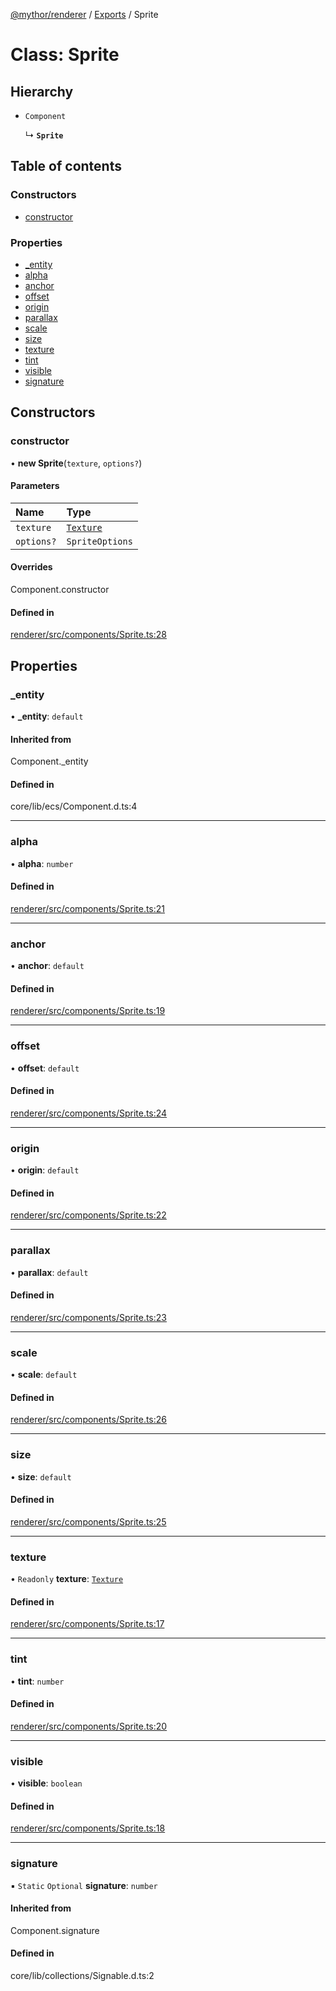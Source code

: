 [@mythor/renderer](../README.md) / [Exports](../modules.md) / Sprite

# Class: Sprite

## Hierarchy

- `Component`

  ↳ **`Sprite`**

## Table of contents

### Constructors

- [constructor](Sprite.md#constructor)

### Properties

- [\_entity](Sprite.md#_entity)
- [alpha](Sprite.md#alpha)
- [anchor](Sprite.md#anchor)
- [offset](Sprite.md#offset)
- [origin](Sprite.md#origin)
- [parallax](Sprite.md#parallax)
- [scale](Sprite.md#scale)
- [size](Sprite.md#size)
- [texture](Sprite.md#texture)
- [tint](Sprite.md#tint)
- [visible](Sprite.md#visible)
- [signature](Sprite.md#signature)

## Constructors

### constructor

• **new Sprite**(`texture`, `options?`)

#### Parameters

| Name | Type |
| :------ | :------ |
| `texture` | [`Texture`](Texture.md) |
| `options?` | `SpriteOptions` |

#### Overrides

Component.constructor

#### Defined in

[renderer/src/components/Sprite.ts:28](https://github.com/desaintvincent/mythor/blob/c0bd7c9/packages/renderer/src/components/Sprite.ts#L28)

## Properties

### \_entity

• **\_entity**: `default`

#### Inherited from

Component.\_entity

#### Defined in

core/lib/ecs/Component.d.ts:4

___

### alpha

• **alpha**: `number`

#### Defined in

[renderer/src/components/Sprite.ts:21](https://github.com/desaintvincent/mythor/blob/c0bd7c9/packages/renderer/src/components/Sprite.ts#L21)

___

### anchor

• **anchor**: `default`

#### Defined in

[renderer/src/components/Sprite.ts:19](https://github.com/desaintvincent/mythor/blob/c0bd7c9/packages/renderer/src/components/Sprite.ts#L19)

___

### offset

• **offset**: `default`

#### Defined in

[renderer/src/components/Sprite.ts:24](https://github.com/desaintvincent/mythor/blob/c0bd7c9/packages/renderer/src/components/Sprite.ts#L24)

___

### origin

• **origin**: `default`

#### Defined in

[renderer/src/components/Sprite.ts:22](https://github.com/desaintvincent/mythor/blob/c0bd7c9/packages/renderer/src/components/Sprite.ts#L22)

___

### parallax

• **parallax**: `default`

#### Defined in

[renderer/src/components/Sprite.ts:23](https://github.com/desaintvincent/mythor/blob/c0bd7c9/packages/renderer/src/components/Sprite.ts#L23)

___

### scale

• **scale**: `default`

#### Defined in

[renderer/src/components/Sprite.ts:26](https://github.com/desaintvincent/mythor/blob/c0bd7c9/packages/renderer/src/components/Sprite.ts#L26)

___

### size

• **size**: `default`

#### Defined in

[renderer/src/components/Sprite.ts:25](https://github.com/desaintvincent/mythor/blob/c0bd7c9/packages/renderer/src/components/Sprite.ts#L25)

___

### texture

• `Readonly` **texture**: [`Texture`](Texture.md)

#### Defined in

[renderer/src/components/Sprite.ts:17](https://github.com/desaintvincent/mythor/blob/c0bd7c9/packages/renderer/src/components/Sprite.ts#L17)

___

### tint

• **tint**: `number`

#### Defined in

[renderer/src/components/Sprite.ts:20](https://github.com/desaintvincent/mythor/blob/c0bd7c9/packages/renderer/src/components/Sprite.ts#L20)

___

### visible

• **visible**: `boolean`

#### Defined in

[renderer/src/components/Sprite.ts:18](https://github.com/desaintvincent/mythor/blob/c0bd7c9/packages/renderer/src/components/Sprite.ts#L18)

___

### signature

▪ `Static` `Optional` **signature**: `number`

#### Inherited from

Component.signature

#### Defined in

core/lib/collections/Signable.d.ts:2
